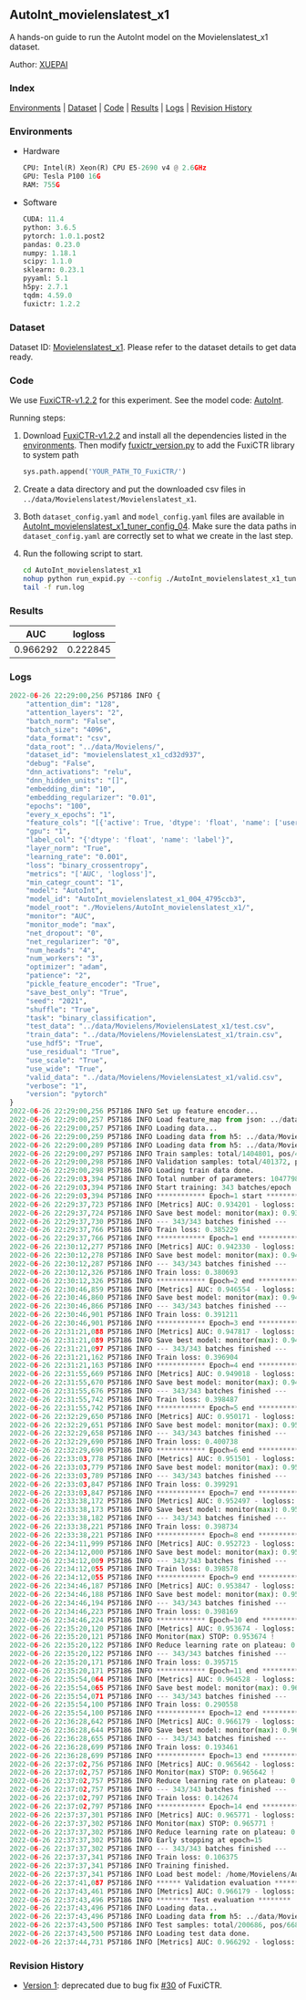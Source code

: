 ## AutoInt_movielenslatest_x1

A hands-on guide to run the AutoInt model on the Movielenslatest_x1 dataset.

Author: [XUEPAI](https://github.com/xue-pai)

### Index

[Environments](#Environments) | [Dataset](#Dataset) | [Code](#Code) | [Results](#Results) | [Logs](#Logs) | [Revision History](#Revision-History)

### Environments

+ Hardware
  
  ```python
  CPU: Intel(R) Xeon(R) CPU E5-2690 v4 @ 2.6GHz
  GPU: Tesla P100 16G
  RAM: 755G
  ```

+ Software
  
  ```python
  CUDA: 11.4
  python: 3.6.5
  pytorch: 1.0.1.post2
  pandas: 0.23.0
  numpy: 1.18.1
  scipy: 1.1.0
  sklearn: 0.23.1
  pyyaml: 5.1
  h5py: 2.7.1
  tqdm: 4.59.0
  fuxictr: 1.2.2
  ```

### Dataset

Dataset ID: [Movielenslatest_x1](https://github.com/openbenchmark/BARS/blob/master/ctr_prediction/datasets/Movielenslatest#Movielenslatest_x1). Please refer to the dataset details to get data ready.

### Code

We use [FuxiCTR-v1.2.2](https://github.com/xue-pai/FuxiCTR/tree/v1.2.2) for this experiment. See the model code: [AutoInt](https://github.com/xue-pai/FuxiCTR/blob/v1.2.2/fuxictr/pytorch/models/AutoInt.py).

Running steps:

1. Download [FuxiCTR-v1.2.2](https://github.com/xue-pai/FuxiCTR/archive/refs/tags/v1.2.2.zip) and install all the dependencies listed in the [environments](#environments). Then modify [fuxictr_version.py](./fuxictr_version.py#L3) to add the FuxiCTR library to system path
   
   ```python
   sys.path.append('YOUR_PATH_TO_FuxiCTR/')
   ```

2. Create a data directory and put the downloaded csv files in `../data/Movielenslatest/Movielenslatest_x1`.

3. Both `dataset_config.yaml` and `model_config.yaml` files are available in [AutoInt_movielenslatest_x1_tuner_config_04](./AutoInt_movielenslatest_x1_tuner_config_04). Make sure the data paths in `dataset_config.yaml` are correctly set to what we create in the last step.

4. Run the following script to start.
   
   ```bash
   cd AutoInt_movielenslatest_x1
   nohup python run_expid.py --config ./AutoInt_movielenslatest_x1_tuner_config_04 --expid AutoInt_movielenslatest_x1_004_4795ccb3 --gpu 0 > run.log &
   tail -f run.log
   ```

### Results

| AUC      | logloss  |
|:--------:|:--------:|
| 0.966292 | 0.222845 |

### Logs

```python
2022-06-26 22:29:00,256 P57186 INFO {
    "attention_dim": "128",
    "attention_layers": "2",
    "batch_norm": "False",
    "batch_size": "4096",
    "data_format": "csv",
    "data_root": "../data/Movielens/",
    "dataset_id": "movielenslatest_x1_cd32d937",
    "debug": "False",
    "dnn_activations": "relu",
    "dnn_hidden_units": "[]",
    "embedding_dim": "10",
    "embedding_regularizer": "0.01",
    "epochs": "100",
    "every_x_epochs": "1",
    "feature_cols": "[{'active': True, 'dtype': 'float', 'name': ['user_id', 'item_id', 'tag_id'], 'type': 'categorical'}]",
    "gpu": "1",
    "label_col": "{'dtype': 'float', 'name': 'label'}",
    "layer_norm": "True",
    "learning_rate": "0.001",
    "loss": "binary_crossentropy",
    "metrics": "['AUC', 'logloss']",
    "min_categr_count": "1",
    "model": "AutoInt",
    "model_id": "AutoInt_movielenslatest_x1_004_4795ccb3",
    "model_root": "./Movielens/AutoInt_movielenslatest_x1/",
    "monitor": "AUC",
    "monitor_mode": "max",
    "net_dropout": "0",
    "net_regularizer": "0",
    "num_heads": "4",
    "num_workers": "3",
    "optimizer": "adam",
    "patience": "2",
    "pickle_feature_encoder": "True",
    "save_best_only": "True",
    "seed": "2021",
    "shuffle": "True",
    "task": "binary_classification",
    "test_data": "../data/Movielens/MovielensLatest_x1/test.csv",
    "train_data": "../data/Movielens/MovielensLatest_x1/train.csv",
    "use_hdf5": "True",
    "use_residual": "True",
    "use_scale": "True",
    "use_wide": "True",
    "valid_data": "../data/Movielens/MovielensLatest_x1/valid.csv",
    "verbose": "1",
    "version": "pytorch"
}
2022-06-26 22:29:00,256 P57186 INFO Set up feature encoder...
2022-06-26 22:29:00,257 P57186 INFO Load feature_map from json: ../data/Movielens/movielenslatest_x1_cd32d937/feature_map.json
2022-06-26 22:29:00,257 P57186 INFO Loading data...
2022-06-26 22:29:00,259 P57186 INFO Loading data from h5: ../data/Movielens/movielenslatest_x1_cd32d937/train.h5
2022-06-26 22:29:00,289 P57186 INFO Loading data from h5: ../data/Movielens/movielenslatest_x1_cd32d937/valid.h5
2022-06-26 22:29:00,297 P57186 INFO Train samples: total/1404801, pos/467878, neg/936923, ratio/33.31%, blocks/1
2022-06-26 22:29:00,298 P57186 INFO Validation samples: total/401372, pos/134225, neg/267147, ratio/33.44%, blocks/1
2022-06-26 22:29:00,298 P57186 INFO Loading train data done.
2022-06-26 22:29:03,394 P57186 INFO Total number of parameters: 1047798.
2022-06-26 22:29:03,394 P57186 INFO Start training: 343 batches/epoch
2022-06-26 22:29:03,394 P57186 INFO ************ Epoch=1 start ************
2022-06-26 22:29:37,723 P57186 INFO [Metrics] AUC: 0.934201 - logloss: 0.289476
2022-06-26 22:29:37,724 P57186 INFO Save best model: monitor(max): 0.934201
2022-06-26 22:29:37,730 P57186 INFO --- 343/343 batches finished ---
2022-06-26 22:29:37,766 P57186 INFO Train loss: 0.385229
2022-06-26 22:29:37,766 P57186 INFO ************ Epoch=1 end ************
2022-06-26 22:30:12,277 P57186 INFO [Metrics] AUC: 0.942330 - logloss: 0.269865
2022-06-26 22:30:12,278 P57186 INFO Save best model: monitor(max): 0.942330
2022-06-26 22:30:12,287 P57186 INFO --- 343/343 batches finished ---
2022-06-26 22:30:12,326 P57186 INFO Train loss: 0.380693
2022-06-26 22:30:12,326 P57186 INFO ************ Epoch=2 end ************
2022-06-26 22:30:46,859 P57186 INFO [Metrics] AUC: 0.946554 - logloss: 0.259702
2022-06-26 22:30:46,860 P57186 INFO Save best model: monitor(max): 0.946554
2022-06-26 22:30:46,866 P57186 INFO --- 343/343 batches finished ---
2022-06-26 22:30:46,901 P57186 INFO Train loss: 0.391211
2022-06-26 22:30:46,901 P57186 INFO ************ Epoch=3 end ************
2022-06-26 22:31:21,088 P57186 INFO [Metrics] AUC: 0.947817 - logloss: 0.256410
2022-06-26 22:31:21,089 P57186 INFO Save best model: monitor(max): 0.947817
2022-06-26 22:31:21,097 P57186 INFO --- 343/343 batches finished ---
2022-06-26 22:31:21,162 P57186 INFO Train loss: 0.396904
2022-06-26 22:31:21,163 P57186 INFO ************ Epoch=4 end ************
2022-06-26 22:31:55,669 P57186 INFO [Metrics] AUC: 0.949018 - logloss: 0.252803
2022-06-26 22:31:55,670 P57186 INFO Save best model: monitor(max): 0.949018
2022-06-26 22:31:55,676 P57186 INFO --- 343/343 batches finished ---
2022-06-26 22:31:55,742 P57186 INFO Train loss: 0.398487
2022-06-26 22:31:55,742 P57186 INFO ************ Epoch=5 end ************
2022-06-26 22:32:29,650 P57186 INFO [Metrics] AUC: 0.950171 - logloss: 0.249822
2022-06-26 22:32:29,651 P57186 INFO Save best model: monitor(max): 0.950171
2022-06-26 22:32:29,658 P57186 INFO --- 343/343 batches finished ---
2022-06-26 22:32:29,690 P57186 INFO Train loss: 0.400738
2022-06-26 22:32:29,690 P57186 INFO ************ Epoch=6 end ************
2022-06-26 22:33:03,778 P57186 INFO [Metrics] AUC: 0.951501 - logloss: 0.246198
2022-06-26 22:33:03,779 P57186 INFO Save best model: monitor(max): 0.951501
2022-06-26 22:33:03,789 P57186 INFO --- 343/343 batches finished ---
2022-06-26 22:33:03,847 P57186 INFO Train loss: 0.399291
2022-06-26 22:33:03,847 P57186 INFO ************ Epoch=7 end ************
2022-06-26 22:33:38,172 P57186 INFO [Metrics] AUC: 0.952497 - logloss: 0.244017
2022-06-26 22:33:38,173 P57186 INFO Save best model: monitor(max): 0.952497
2022-06-26 22:33:38,182 P57186 INFO --- 343/343 batches finished ---
2022-06-26 22:33:38,221 P57186 INFO Train loss: 0.398734
2022-06-26 22:33:38,221 P57186 INFO ************ Epoch=8 end ************
2022-06-26 22:34:11,999 P57186 INFO [Metrics] AUC: 0.952723 - logloss: 0.243133
2022-06-26 22:34:12,000 P57186 INFO Save best model: monitor(max): 0.952723
2022-06-26 22:34:12,009 P57186 INFO --- 343/343 batches finished ---
2022-06-26 22:34:12,055 P57186 INFO Train loss: 0.398578
2022-06-26 22:34:12,055 P57186 INFO ************ Epoch=9 end ************
2022-06-26 22:34:46,187 P57186 INFO [Metrics] AUC: 0.953847 - logloss: 0.240639
2022-06-26 22:34:46,188 P57186 INFO Save best model: monitor(max): 0.953847
2022-06-26 22:34:46,194 P57186 INFO --- 343/343 batches finished ---
2022-06-26 22:34:46,223 P57186 INFO Train loss: 0.398169
2022-06-26 22:34:46,224 P57186 INFO ************ Epoch=10 end ************
2022-06-26 22:35:20,120 P57186 INFO [Metrics] AUC: 0.953674 - logloss: 0.240539
2022-06-26 22:35:20,121 P57186 INFO Monitor(max) STOP: 0.953674 !
2022-06-26 22:35:20,122 P57186 INFO Reduce learning rate on plateau: 0.000100
2022-06-26 22:35:20,122 P57186 INFO --- 343/343 batches finished ---
2022-06-26 22:35:20,171 P57186 INFO Train loss: 0.395715
2022-06-26 22:35:20,171 P57186 INFO ************ Epoch=11 end ************
2022-06-26 22:35:54,064 P57186 INFO [Metrics] AUC: 0.964528 - logloss: 0.215387
2022-06-26 22:35:54,065 P57186 INFO Save best model: monitor(max): 0.964528
2022-06-26 22:35:54,071 P57186 INFO --- 343/343 batches finished ---
2022-06-26 22:35:54,100 P57186 INFO Train loss: 0.290558
2022-06-26 22:35:54,100 P57186 INFO ************ Epoch=12 end ************
2022-06-26 22:36:28,642 P57186 INFO [Metrics] AUC: 0.966179 - logloss: 0.223125
2022-06-26 22:36:28,644 P57186 INFO Save best model: monitor(max): 0.966179
2022-06-26 22:36:28,655 P57186 INFO --- 343/343 batches finished ---
2022-06-26 22:36:28,699 P57186 INFO Train loss: 0.193461
2022-06-26 22:36:28,699 P57186 INFO ************ Epoch=13 end ************
2022-06-26 22:37:02,756 P57186 INFO [Metrics] AUC: 0.965642 - logloss: 0.244505
2022-06-26 22:37:02,757 P57186 INFO Monitor(max) STOP: 0.965642 !
2022-06-26 22:37:02,757 P57186 INFO Reduce learning rate on plateau: 0.000010
2022-06-26 22:37:02,757 P57186 INFO --- 343/343 batches finished ---
2022-06-26 22:37:02,797 P57186 INFO Train loss: 0.142674
2022-06-26 22:37:02,797 P57186 INFO ************ Epoch=14 end ************
2022-06-26 22:37:37,301 P57186 INFO [Metrics] AUC: 0.965771 - logloss: 0.252204
2022-06-26 22:37:37,302 P57186 INFO Monitor(max) STOP: 0.965771 !
2022-06-26 22:37:37,302 P57186 INFO Reduce learning rate on plateau: 0.000001
2022-06-26 22:37:37,302 P57186 INFO Early stopping at epoch=15
2022-06-26 22:37:37,302 P57186 INFO --- 343/343 batches finished ---
2022-06-26 22:37:37,341 P57186 INFO Train loss: 0.106375
2022-06-26 22:37:37,341 P57186 INFO Training finished.
2022-06-26 22:37:37,341 P57186 INFO Load best model: /home/Movielens/AutoInt_movielenslatest_x1/movielenslatest_x1_cd32d937/AutoInt_movielenslatest_x1_004_4795ccb3.model
2022-06-26 22:37:41,087 P57186 INFO ****** Validation evaluation ******
2022-06-26 22:37:43,461 P57186 INFO [Metrics] AUC: 0.966179 - logloss: 0.223125
2022-06-26 22:37:43,496 P57186 INFO ******** Test evaluation ********
2022-06-26 22:37:43,496 P57186 INFO Loading data...
2022-06-26 22:37:43,496 P57186 INFO Loading data from h5: ../data/Movielens/movielenslatest_x1_cd32d937/test.h5
2022-06-26 22:37:43,500 P57186 INFO Test samples: total/200686, pos/66850, neg/133836, ratio/33.31%, blocks/1
2022-06-26 22:37:43,500 P57186 INFO Loading test data done.
2022-06-26 22:37:44,731 P57186 INFO [Metrics] AUC: 0.966292 - logloss: 0.222845
```

### Revision History

- [Version 1](https://github.com/openbenchmark/BARS/tree/88d3a0faa4565e975141ae89a52d35d3a8b56eda/ctr_prediction/benchmarks/AutoInt/AutoInt_movielenslatest_x1#autoint_movielenslatest_x1): deprecated due to bug fix [#30](https://github.com/xue-pai/FuxiCTR/issues/30) of FuxiCTR.
